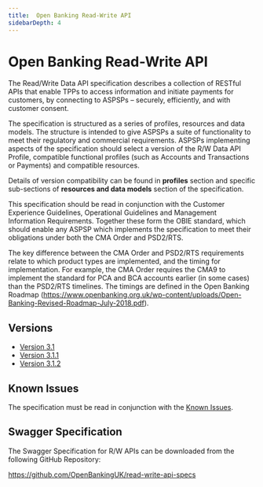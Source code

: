 ```yaml
---
title:  Open Banking Read-Write API
sidebarDepth: 4
---
```


# Open Banking Read-Write API

The Read/Write Data API specification describes a collection of RESTful APIs that enable TPPs to access information and initiate payments for customers, by connecting to ASPSPs – securely, efficiently, and with customer consent.

The specification is structured as a series of profiles, resources and data models. The structure is intended to give ASPSPs a suite of functionality to meet their regulatory and commercial requirements. ASPSPs implementing aspects of the specification should select a version of the R/W Data API Profile, compatible functional profiles (such as Accounts and Transactions or Payments) and compatible resources.

Details of version compatibility can be found in **profiles** section and specific sub-sections of **resources and data models** section of the specification.

This specification should be read in conjunction with the Customer Experience Guidelines, Operational Guidelines and Management Information Requirements. Together these form the OBIE standard, which should enable any ASPSP which implements the specification to meet their obligations under both the CMA Order and PSD2/RTS.

The key difference between the CMA Order and PSD2/RTS requirements relate to which product types are implemented, and the timing for implementation. For example, the CMA Order requires the CMA9 to implement the standard for PCA and BCA accounts earlier (in some cases) than the PSD2/RTS timelines. The timings are defined in the Open Banking Roadmap (<https://www.openbanking.org.uk/wp-content/uploads/Open-Banking-Revised-Roadmap-July-2018.pdf>).

## Versions

<!-- - [Version 3.1](https://standards.openbanking.xyz/api-specifications/read-write-specs/v3-1/)
- [Version 3.1.1](https://standards.openbanking.xyz/api-specifications/read-write-specs/v3-1-1/)
- [Version 3.1.2](./v3.1.2) -->

- <a href="https://standards.openbanking.xyz/api-specifications/read-write-specs/v3-1/">Version 3.1</a>
- <a href="https://standards.openbanking.xyz/api-specifications/read-write-specs/v3-1-1/">Version 3.1.1</a>
- [Version 3.1.2](./v3.1.2)

## Known Issues

The specification must be read in conjunction with the [Known Issues](https://openbanking.atlassian.net/wiki/spaces/DZ/pages/47546479/Known+Specification+Issues).

## Swagger Specification

The Swagger Specification for R/W APIs can be downloaded from the following GitHub Repository:

<https://github.com/OpenBankingUK/read-write-api-specs>
